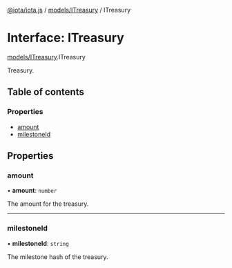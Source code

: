 [@iota/iota.js](../README.md) / [models/ITreasury](../modules/models_itreasury.md) / ITreasury

# Interface: ITreasury

[models/ITreasury](../modules/models_itreasury.md).ITreasury

Treasury.

## Table of contents

### Properties

- [amount](models_itreasury.itreasury.md#amount)
- [milestoneId](models_itreasury.itreasury.md#milestoneid)

## Properties

### amount

• **amount**: `number`

The amount for the treasury.

___

### milestoneId

• **milestoneId**: `string`

The milestone hash of the treasury.
